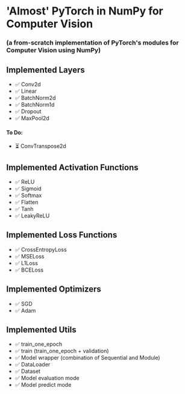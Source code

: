 # 'Almost' PyTorch in NumPy for Computer Vision
### (a from-scratch implementation of PyTorch's modules for Computer Vision using NumPy)

## Implemented Layers
- ✅ Conv2d
- ✅ Linear
- ✅ BatchNorm2d
- ✅ BatchNorm1d
- ✅ Dropout
- ✅ MaxPool2d
#### To Do:
- ⏳ ConvTranspose2d

## Implemented Activation Functions
- ✅ ReLU
- ✅ Sigmoid
- ✅ Softmax
- ✅ Flatten
- ✅ Tanh
- ✅ LeakyReLU

## Implemented Loss Functions
- ✅ CrossEntropyLoss
- ✅ MSELoss
- ✅ L1Loss
- ✅ BCELoss

## Implemented Optimizers
- ✅ SGD
- ✅ Adam

## Implemented Utils
- ✅ train_one_epoch
- ✅ train (train_one_epoch + validation)
- ✅ Model wrapper (combination of Sequential and Module)
- ✅ DataLoader
- ✅ Dataset
- ✅ Model evaluation mode
- ✅ Model predict mode
